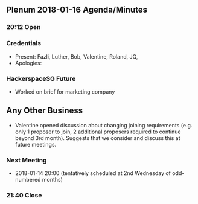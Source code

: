 ## Plenum 2018-01-16 Agenda/Minutes

### 20:12 Open

### Credentials
- Present: Fazli, Luther, Bob, Valentine, Roland, JQ, 
- Apologies:

### HackerspaceSG Future
- Worked on brief for marketing company

## Any Other Business
- Valentine opened discussion about changing joining requirements (e.g. only 1 proposer to join, 2 additional proposers required to continue beyond 3rd month). Suggests that we consider and discuss this at future meetings.

### Next Meeting
- 2018-01-14 20:00 (tentatively scheduled at 2nd Wednesday of odd-numbered months)

### 21:40 Close
